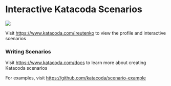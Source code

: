 # Interactive Katacoda Scenarios

[![](http://shields.katacoda.com/katacoda/ireutenko/count.svg)](https://www.katacoda.com/ireutenko "Get your profile on Katacoda.com")

Visit https://www.katacoda.com/ireutenko to view the profile and interactive scenarios

### Writing Scenarios
Visit https://www.katacoda.com/docs to learn more about creating Katacoda scenarios

For examples, visit https://github.com/katacoda/scenario-example
